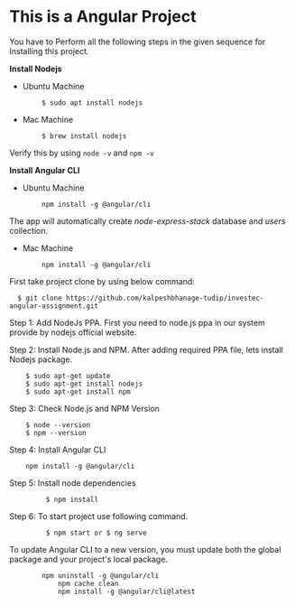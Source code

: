 # This is a Angular Project

You have to Perform all the following steps in the given sequence for Installing this project.

**Install Nodejs**
- Ubuntu Machine
```
        $ sudo apt install nodejs
```
- Mac Machine
```
        $ brew install nodejs
```
Verify this by using `node -v` and `npm -v`

**Install Angular CLI**
- Ubuntu Machine
```
        npm install -g @angular/cli
```
The app will automatically create *node-express-stack* database and *users* collection.

- Mac Machine
```
        npm install -g @angular/cli
```

First take project clone by using below command:

```
  $ git clone https://github.com/kalpeshbhanage-tudip/investec-angular-assignment.git
```

Step 1: Add NodeJs PPA. First you need to node.js ppa in our system provide by nodejs official website.

Step 2: Install Node.js and NPM. After adding required PPA file, lets install Nodejs package.
```
	$ sudo apt-get update
	$ sudo apt-get install nodejs
	$ sudo apt-get install npm
```

Step 3: Check Node.js and NPM Version
```
	$ node --version
	$ npm --version
```
Step 4: Install Angular CLI
```
	npm install -g @angular/cli
```
Step 5: Install node dependencies
```
         $ npm install
```
Step 6: To start project use following command.
```
         $ npm start or $ ng serve
```

To update Angular CLI to a new version, you must update both the global package and your project's local package.
```
	    npm uninstall -g @angular/cli
            npm cache clean
            npm install -g @angular/cli@latest
```
